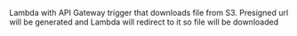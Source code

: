 Lambda with API Gateway trigger that downloads file from S3.
Presigned url will be generated and Lambda will redirect to it so file will be downloaded